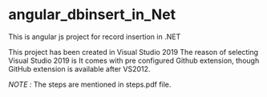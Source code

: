 # angular_dbinsert_in_Net
This is angular js project for record insertion in .NET

This project has been created in Visual Studio 2019
The reason of selecting Visual Studio 2019 is It comes with pre configured Github extension, though GitHub extension is available
after VS2012.

*NOTE :*
The steps are mentioned in steps.pdf file.

